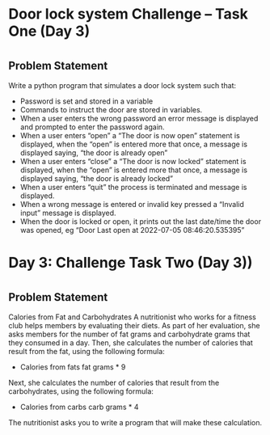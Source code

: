 <h1>Door lock system Challenge – Task One (Day 3)<h1>
  <h2>Problem Statement</h2>

<p>Write a python program that simulates a door lock system such that:<br>
<ul>
<li>Password is set and stored in a variable</li>
<li>Commands to instruct the door are stored in variables.</li>
<li>When a user enters the wrong password an error message is displayed and prompted to enter the password again.</li>
<li>When a user enters “open” a “The door is now open” statement is displayed, when the “open” is entered more that once, a message is displayed saying, “the door is already open”</li>
<li>When a user enters “close” a “The door is now locked” statement is displayed, when the “open” is entered more that once, a message is displayed saying, “the door is already locked”</li>
<li>When a user enters “quit” the process is terminated and message is displayed.</li>
<li>When a wrong message is entered or invalid key pressed a “Invalid input” message is displayed.</li>
<li>When the door is locked or open, it prints out the last date/time the door was opened, eg “Door Last open  at 2022-07-05 08:46:20.535395”</li>
  </ul>
  </p>

  <h1>Day 3: Challenge Task Two (Day 3))<h1>
  <h2>Problem Statement</h2>
   
<p>Calories from Fat and Carbohydrates A nutritionist who works for a fitness club helps members by evaluating their diets. As part of her evaluation, she asks members for the number of fat grams and carbohydrate grams that they consumed in a day. Then, she calculates the number of calories that result from the fat, using the following formula:<br>
  <ul>
<li>Calories from fats fat grams * 9</li>
    </ul>
Next, she calculates the number of calories that result from the carbohydrates, using the following formula:<br>
<ul>
    <li>Calories from carbs carb grams * 4</li>
</ul>
The nutritionist asks you to write a program that will make these calculation.
